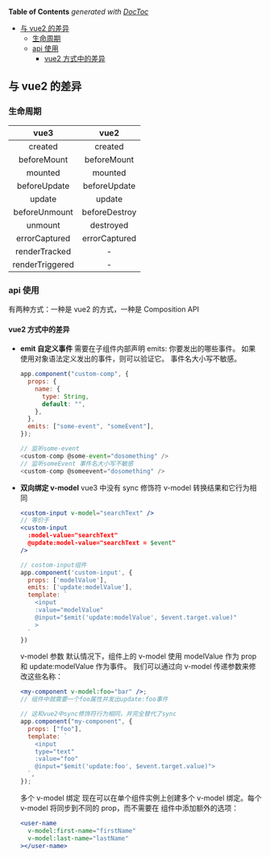 <!-- START doctoc generated TOC please keep comment here to allow auto update -->
<!-- DON'T EDIT THIS SECTION, INSTEAD RE-RUN doctoc TO UPDATE -->
**Table of Contents**  *generated with [DocToc](https://github.com/thlorenz/doctoc)*

- [与 vue2 的差异](#%E4%B8%8E-vue2-%E7%9A%84%E5%B7%AE%E5%BC%82)
  - [生命周期](#%E7%94%9F%E5%91%BD%E5%91%A8%E6%9C%9F)
  - [api 使用](#api-%E4%BD%BF%E7%94%A8)
    - [vue2 方式中的差异](#vue2-%E6%96%B9%E5%BC%8F%E4%B8%AD%E7%9A%84%E5%B7%AE%E5%BC%82)

<!-- END doctoc generated TOC please keep comment here to allow auto update -->

<!--
 * @Author: mrzou
 * @Date: 2021-05-18 23:29:42
 * @LastEditors: mrzou
 * @LastEditTime: 2021-05-24 01:13:22
 * @Description: file content
-->

## 与 vue2 的差异

### 生命周期

|      vue3       |     vue2      |
| :-------------: | :-----------: |
|     created     |    created    |
|   beforeMount   |  beforeMount  |
|     mounted     |    mounted    |
|  beforeUpdate   | beforeUpdate  |
|     update      |    update     |
|  beforeUnmount  | beforeDestroy |
|     unmount     |   destroyed   |
|  errorCaptured  | errorCaptured |
|  renderTracked  |       -       |
| renderTriggered |       -       |

### api 使用

有两种方式：一种是 vue2 的方式，一种是 Composition API

#### vue2 方式中的差异

- **emit 自定义事件**
  需要在子组件内部声明 emits: 你要发出的哪些事件。
  如果使⽤对象语法定义发出的事件，则可以验证它。
  事件名大小写不敏感。

  ```javascript
  app.component("custom-comp", {
    props: {
      name: {
        type: String,
        default: "",
      },
    },
    emits: ["some-event", "someEvent"],
  });

  // 监听some-event
  <custom-comp @some-event="dosomething" />
  // 监听someEvent 事件名大小写不敏感
  <custom-comp @someevent="dosomething" />
  ```

- **双向绑定 v-model**
  vue3 中没有 sync 修饰符 v-model 转换结果和它⾏为相同

  ```jsx
  <custom-input v-model="searchText" />
  // 等价于
  <custom-input
    :model-value="searchText"
    @update:model-value="searchText = $event"
  />

  // costom-input组件
  app.component('custom-input', {
    props: ['modelValue'],
    emits: ['update:modelValue'],
    template: `
      <input
      :value="modelValue"
      @input="$emit('update:modelValue', $event.target.value)"
      >
    `
  })
  ```

  v-model 参数
  默认情况下，组件上的 v-model 使⽤ modelValue 作为 prop 和 update:modelValue 作为事件。
  我们可以通过向 v-model 传递参数来修改这些名称：

  ```jsx
  <my-component v-model:foo="bar" />;
  // 组件中就需要⼀个foo属性并发出update:foo事件

  // 这和vue2中sync修饰符⾏为相同，并完全替代了sync
  app.component("my-component", {
    props: ["foo"],
    template: `
      <input
      type="text"
      :value="foo"
      @input="$emit('update:foo', $event.target.value)">
    `,
  });
  ```

  多个 v-model 绑定
  现在可以在单个组件实例上创建多个 v-model 绑定。每个 v-model 将同步到不同的 prop，⽽不需要在
  组件中添加额外的选项：

  ```jsx
  <user-name
    v-model:first-name="firstName"
    v-model:last-name="lastName"
  ></user-name>
  ```

